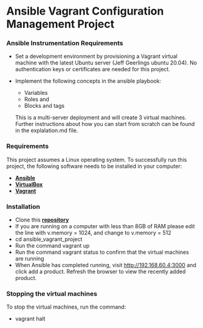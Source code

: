 # Ansible Vagrant Configuration Management Project

### Ansible Instrumentation Requirements
- Set a development environment by provisioning a Vagrant virtual machine with the latest Ubuntu server (Jeff Geerlings ubuntu 20.04). No authentication keys or certificates are needed for this project.
- Implement the following concepts in the ansible playbook:
  - Variables
  - Roles and
  - Blocks and tags

  This is a multi-server deployment and will create 3 virtual machines. Further instructions about how you can start from scratch can be found in the explalation.md file.

### Requirements
This project assumes a Linux operating system. To successfully run this project, the following software needs to be installed in your computer:
- [**Ansible**](https://docs.ansible.com/ansible/latest/installation_guide/intro_installation.html#installing-ansible-on-ubuntu)
- [**VirtualBox**](https://www.virtualbox.org/wiki/Linux_Downloads)
- [**Vagrant**](https://linuxize.com/post/how-to-install-vagrant-on-ubuntu-18-04/)
### Installation 
* Clone this [**repository**](https://github.com/kitmikai/ansible_vagrant_project.git)
* If you are running on a computer with less than 8GB of RAM please edit the line with v.memory = 1024, and change to v.memory = 512
* cd ansible_vagrant_project 
* Run the command vagrant up
* Run the command vagrant status to confirm that the virtual machines are running
* When Ansible has completed running, visit http://192.168.60.4:3000 and click add a product. Refresh the browser to view the recently added product. 

### Stopping the virtual machines
To stop the virtual machines, run the command:
* vagrant halt